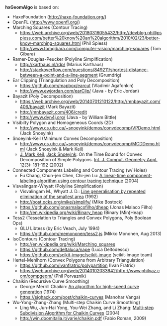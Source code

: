 **hxGeomAlgo** is based on:

 - HaxeFoundation (http://haxe-foundation.org/)
 - OpenFL (http://www.openfl.org/)
 - Marching Squares (Contour Tracing)
   - https://web.archive.org/web/20180316055432/http://devblog.phillipspiess.com/better%20know%20an%20algorithm/2010/02/23/better-know-marching-squares.html 	(Phil Spiess)
   - http://www.tomgibara.com/computer-vision/marching-squares	(Tom Gibara)
 - Ramer-Douglas-Peucker (Polyline Simplification)
   - http://karthaus.nl/rdp/ (Marius Karthaus)
   - http://stackoverflow.com/questions/849211/shortest-distance-between-a-point-and-a-line-segment	(Grumdrig)
 - Ear Clipping (Triangulation and Poly Decomposition)
   - https://github.com/mapbox/earcut	(Vladimir Agafonkin)
   - http://www.ewjordan.com/earClip/	(Java - by Eric Jordan)
 - Bayazit (Poly Decomposition)
    - https://web.archive.org/web/20140701210122/http://mnbayazit.com/406/bayazit	(Mark Bayazit)
    - http://mnbayazit.com/406/credit
    - http://www.dyn4j.org/ (Java - by William Bittle)
 - Visibilty Polygon and Homogeneous Coords (2D)
   - http://www.cs.ubc.ca/~snoeyink/demos/convdecomp/VPDemo.html	(Jack Snoeyink)
 - Snoeyink-Keil (Minimum Convex Decomposition)
   - http://www.cs.ubc.ca/~snoeyink/demos/convdecomp/MCDDemo.html (Jack Snoeyink & Mark Keil)
   - [J. Mark Keil](http://www.informatik.uni-trier.de/~ley/pers/hd/k/Keil:J=_Mark), [Jack Snoeyink](http://www.informatik.uni-trier.de/~ley/pers/hd/s/Snoeyink:Jack.html): On the Time Bound for Convex Decomposition of Simple Polygons. [Int. J. Comput. Geometry Appl. 12](http://www.informatik.uni-trier.de/~ley/db/journals/ijcga/ijcga12.html#KeilS02)(3): 181-192 (2002)
 - Connected Components Labeling and Contour Tracing (w/ Holes)
   - Fu Chang, Chun-jen Chen, Chi-jen Lu: [A linear-time component-labeling algorithm using contour tracing technique](http://www.iis.sinica.edu.tw/papers/fchang/1362-F.pdf) (2004)
 - Visvalingam-Whyatt (Polyline Simplification)
   - Visvalingam M., Whyatt J. D.: [Line generalisation by repeated elimination of the smallest area](https://hydra.hull.ac.uk/resources/hull:8338) (1992)
   - http://bost.ocks.org/mike/simplify/ (Mike Bostock)
   - https://github.com/jonasmalacofilho/dheap (Jonas Malaco Filho)
   - http://en.wikipedia.org/wiki/Binary_heap (Binary (Min)Heap)
 - Tess2 (Tesselation to Triangles and Convex Polygons, Poly Boolean Ops)
    - GLU Libtess (by Eric Veach, July 1994)
    - https://github.com/memononen/tess2.js (Mikko Mononen, Aug 2013)
 - IsoContours (Contour Tracing)
    - http://en.wikipedia.org/wiki/Marching_squares
    - https://github.com/deltaluca/nape (Luca Deltodesco)
    - https://github.com/scikit-image/scikit-image (scikit-image team)
 - Hertel-Mehlhorn (Convex Polygons from Arbitrary Triangulation)
    - https://github.com/ivanfratric/polypartition (Ivan Fratric)
    - https://web.archive.org/web/20140102033642/http://www.philvaz.com/compgeom/ (Phil Porvaznik)
 - Chaikin (Recursive Curve Smoothing)
   - George Merrill Chaikin: [An algorithm for high-speed curve generation](https://sci-hub.st/10.1016/0146-664X(74)90028-8) (1974)
   - https://sighack.com/post/chaikin-curves (Manohar Vanga)
 - Wu-Yong-Zhang-Zhang (Multi-step Chaikin Curve Smoothing)
   - Ling Wu, Jun-Hai Yong, You-Wei Zhang, and Li Zhang: [Multi-step Subdivision Algorithm for Chaikin Curves](https://sci-hub.st/10.1007/978-3-540-30497-5_188) (2004)
   - http://win.doomitalia.it/varie/chaikin.pdf (Fabio Roman, 2009)

